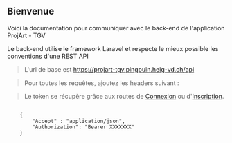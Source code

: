 ## Bienvenue

Voici la documentation pour communiquer avec le back-end de l'application ProjArt - TGV

Le back-end utilise le framework Laravel et respecte le mieux possible les conventions d'une REST API

> L'url de base est https://projart-tgv.pingouin.heig-vd.ch/api

> Pour toutes les requêtes, ajoutez les headers suivant : 

> Le token se récupère grâce aux routes de [Connexion](01_Authentification/02_Connexion.md) ou d'[Inscription](01_Authentification/01_Inscription.md).

```

    {
        "Accept" : "application/json",
        "Authorization": "Bearer XXXXXXX"
    }

```
